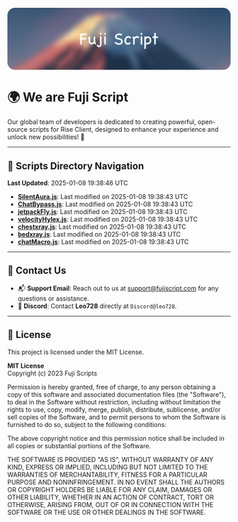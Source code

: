 ![Banner](.github/b.webp)

# 🌍 **We are Fuji Script**

Our global team of developers is dedicated to creating powerful, open-source scripts for Rise Client, designed to enhance your experience and unlock new possibilities! 🌟

---
<!-- SCRIPTS_NAVIGATION_START -->
## 📂 **Scripts Directory Navigation**

**Last Updated**: 2025-01-08 19:38:46 UTC

- **[SilentAura.js](scripts/SilentAura.js)**: Last modified on 2025-01-08 19:38:43 UTC
- **[ChatBypass.js](scripts/ChatBypass.js)**: Last modified on 2025-01-08 19:38:43 UTC
- **[jetpackFly.js](scripts/jetpackFly.js)**: Last modified on 2025-01-08 19:38:43 UTC
- **[velocityHylex.js](scripts/velocityHylex.js)**: Last modified on 2025-01-08 19:38:43 UTC
- **[chestxray.js](scripts/chestxray.js)**: Last modified on 2025-01-08 19:38:43 UTC
- **[bedxray.js](scripts/bedxray.js)**: Last modified on 2025-01-08 19:38:43 UTC
- **[chatMacro.js](scripts/chatMacro.js)**: Last modified on 2025-01-08 19:38:43 UTC

<!-- SCRIPTS_NAVIGATION_END -->

---

## 💬 **Contact Us**  
- 📬 **Support Email**: Reach out to us at [support@fujiscript.com](mailto:support@fujiscript.com) for any questions or assistance.  
- 💬 **Discord**: Contact **Leo728** directly at `Discord@leo728`.

---

## 📜 **License**

This project is licensed under the MIT License.  

**MIT License**  
Copyright (c) 2023 Fuji Scripts  

Permission is hereby granted, free of charge, to any person obtaining a copy of this software and associated documentation files (the "Software"), to deal in the Software without restriction, including without limitation the rights to use, copy, modify, merge, publish, distribute, sublicense, and/or sell copies of the Software, and to permit persons to whom the Software is furnished to do so, subject to the following conditions:  

The above copyright notice and this permission notice shall be included in all copies or substantial portions of the Software.  

THE SOFTWARE IS PROVIDED "AS IS", WITHOUT WARRANTY OF ANY KIND, EXPRESS OR IMPLIED, INCLUDING BUT NOT LIMITED TO THE WARRANTIES OF MERCHANTABILITY, FITNESS FOR A PARTICULAR PURPOSE AND NONINFRINGEMENT. IN NO EVENT SHALL THE AUTHORS OR COPYRIGHT HOLDERS BE LIABLE FOR ANY CLAIM, DAMAGES OR OTHER LIABILITY, WHETHER IN AN ACTION OF CONTRACT, TORT OR OTHERWISE, ARISING FROM, OUT OF OR IN CONNECTION WITH THE SOFTWARE OR THE USE OR OTHER DEALINGS IN THE SOFTWARE.  

